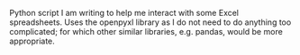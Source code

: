 Python script I am writing to help me interact with some Excel spreadsheets. Uses the openpyxl library as I do not need to do anything too complicated; for which other similar libraries, e.g. pandas, would be more appropriate.